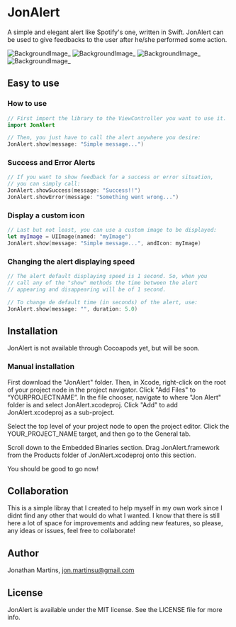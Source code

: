 JonAlert
===========

A simple and elegant alert like Spotify's one, written in Swift. JonAlert can be used to give feedbacks to the user after he/she performed some action.

![BackgroundImage](https://raw.githubusercontent.com/jonSurrey/JonAlert/master/alert_single_message.png)_
![BackgroundImage](https://raw.githubusercontent.com/jonSurrey/JonAlert/master/alert_custom.png)_
![BackgroundImage](https://raw.githubusercontent.com/jonSurrey/JonAlert/master/alert_success.png)_
![BackgroundImage](https://raw.githubusercontent.com/jonSurrey/JonAlert/master/alert_error.png)_

Easy to use
----

### How to use

```swift
// First import the library to the ViewController you want to use it.
import JonAlert

// Then, you just have to call the alert anywhere you desire:
JonAlert.show(message: "Simple message...")
```

### Success and Error Alerts

```swift
// If you want to show feedback for a success or error situation, 
// you can simply call:
JonAlert.showSuccess(message: "Success!!")
JonAlert.showError(message: "Something went wrong...")
```

### Display a custom icon

```swift
// Last but not least, you can use a custom image to be displayed:
let myImage = UIImage(named: "myImage")
JonAlert.show(message: "Simple message...", andIcon: myImage)
```

### Changing the alert displaying speed

```swift
// The alert default displaying speed is 1 second. So, when you
// call any of the "show" methods the time between the alert 
// appearing and disappearing will be of 1 second. 

// To change de default time (in seconds) of the alert, use: 
JonAlert.show(message: "", duration: 5.0)
```

Installation
---

JonAlert is not available through Cocoapods yet, but will be soon. 

### Manual installation

First download the "JonAlert" folder. Then, in Xcode, right-click on the root of your project node in the project navigator. Click "Add Files" to “YOURPROJECTNAME”. In the file chooser, navigate to where "Jon Alert" folder is and select JonAlert.xcodeproj. Click "Add" to add JonAlert.xcodeproj as a sub-project.

Select the top level of your project node to open the project editor. Click the YOUR_PROJECT_NAME target, and then go to the General tab.

Scroll down to the Embedded Binaries section. Drag JonAlert.framework from the Products folder of JonAlert.xcodeproj onto this section.

You should be good to go now!

Collaboration
---

This is a simple libray that I created to help myself in my own work since I didnt find any other that would do what I wanted. I know that there is still here a lot of space for improvements and adding new features, so please, any ideas or issues, feel free to collaborate!

## Author

Jonathan Martins, jon.martinsu@gmail.com

## License

JonAlert is available under the MIT license. See the LICENSE file for more info.

